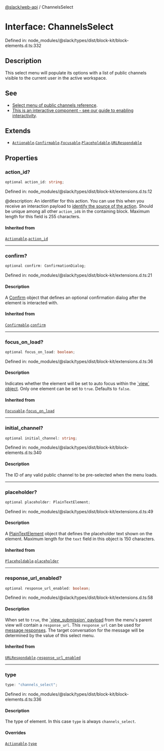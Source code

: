 [@slack/web-api](../index.md) / ChannelsSelect

# Interface: ChannelsSelect

Defined in: node\_modules/@slack/types/dist/block-kit/block-elements.d.ts:332

## Description

This select menu will populate its options with a list of public channels visible to the current user
in the active workspace.

## See

 - [Select menu of public channels reference](https://api.slack.com/reference/block-kit/block-elements#channels_select).
 - [This is an interactive component - see our guide to enabling interactivity](https://api.slack.com/interactivity/handling).

## Extends

- [`Actionable`](Actionable.md).[`Confirmable`](Confirmable.md).[`Focusable`](Focusable.md).[`Placeholdable`](Placeholdable.md).[`URLRespondable`](URLRespondable.md)

## Properties

### action\_id?

```ts
optional action_id: string;
```

Defined in: node\_modules/@slack/types/dist/block-kit/extensions.d.ts:12

@description: An identifier for this action. You can use this when you receive an interaction payload to
[identify the source of the action](https://api.slack.com/interactivity/handling#payloads). Should be unique
among all other `action_id`s in the containing block. Maximum length for this field is 255 characters.

#### Inherited from

[`Actionable`](Actionable.md).[`action_id`](Actionable.md#action_id)

***

### confirm?

```ts
optional confirm: ConfirmationDialog;
```

Defined in: node\_modules/@slack/types/dist/block-kit/extensions.d.ts:21

#### Description

A [Confirm](Confirm.md) object that defines an optional confirmation dialog after the element is interacted
with.

#### Inherited from

[`Confirmable`](Confirmable.md).[`confirm`](Confirmable.md#confirm)

***

### focus\_on\_load?

```ts
optional focus_on_load: boolean;
```

Defined in: node\_modules/@slack/types/dist/block-kit/extensions.d.ts:36

#### Description

Indicates whether the element will be set to auto focus within the
[\`view\` object](https://api.slack.com/reference/surfaces/views). Only one element can be set to `true`.
Defaults to `false`.

#### Inherited from

[`Focusable`](Focusable.md).[`focus_on_load`](Focusable.md#focus_on_load)

***

### initial\_channel?

```ts
optional initial_channel: string;
```

Defined in: node\_modules/@slack/types/dist/block-kit/block-elements.d.ts:340

#### Description

The ID of any valid public channel to be pre-selected when the menu loads.

***

### placeholder?

```ts
optional placeholder: PlainTextElement;
```

Defined in: node\_modules/@slack/types/dist/block-kit/extensions.d.ts:49

#### Description

A [PlainTextElement](PlainTextElement.md) object that defines the placeholder text shown on the element. Maximum
length for the `text` field in this object is 150 characters.

#### Inherited from

[`Placeholdable`](Placeholdable.md).[`placeholder`](Placeholdable.md#placeholder)

***

### response\_url\_enabled?

```ts
optional response_url_enabled: boolean;
```

Defined in: node\_modules/@slack/types/dist/block-kit/extensions.d.ts:58

#### Description

When set to `true`, the [\`view\_submission\` payload](https://api.slack.com/reference/interaction-payloads/views#view_submission)
from the menu's parent view will contain a `response_url`. This `response_url` can be used for
[message responses](https://api.slack.com/interactivity/handling#message_responses). The target conversation
for the message will be determined by the value of this select menu.

#### Inherited from

[`URLRespondable`](URLRespondable.md).[`response_url_enabled`](URLRespondable.md#response_url_enabled)

***

### type

```ts
type: "channels_select";
```

Defined in: node\_modules/@slack/types/dist/block-kit/block-elements.d.ts:336

#### Description

The type of element. In this case `type` is always `channels_select`.

#### Overrides

[`Actionable`](Actionable.md).[`type`](Actionable.md#type)

